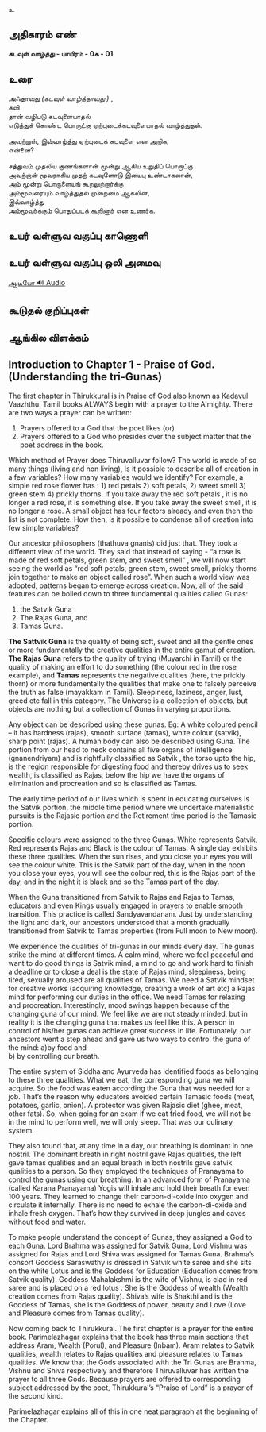 உ


## அதிகாரம் எண்

**கடவுள் வாழ்த்து - பாயிரம் - 0க - 01**

## உரை 
அஃதாவது _(கடவுள் வாழ்த்தாவது )_ ,  
கவி  
தான் வழிபடு கடவுளையாதல்  
எடுத்துக் கொண்ட பொருட்கு ஏற்புடைக்கடவுளையாதல் வாழ்த்துதல்.  

அவற்றுள், இவ்வாழ்த்து ஏற்புடைக் கடவுளை என அறிக;  
என்னை?  

சத்துவம் முதலிய குணங்களான் மூன்று ஆகிய உறுதிப் பொருட்கு  
அவற்றான் மூவராகிய முதற் கடவுளோடு இயைபு உண்டாகலான்,  
அம் மூன்று பொருளையுங் கூறலுற்றார்க்கு  
அம்மூவரையும் வாழ்த்துதல் முறைமை ஆகலின்,  
இவ்வாழ்த்து  
அம்மூவர்க்கும் பொதுப்படக் கூறினார் என உணர்க.


## உயர் வள்ளுவ வகுப்பு காணொளி


## உயர் வள்ளுவ வகுப்பு ஒலி அமைவு 
[ ஆடியோ 🔊 Audio ](https://drive.google.com/open?id=1av7OwPXIAbV-1YLcIPmrsRqZGS8OS-ZL)

## கூடுதல் குறிப்புகள்


## ஆங்கில விளக்கம்
## Introduction to Chapter 1 - Praise of God. (Understanding the tri-Gunas)


The first chapter in Thirukkural is in Praise of God also known as Kadavul Vaazhthu. Tamil books ALWAYS begin with a prayer to the Almighty. There are two ways a prayer can be written:  
1) Prayers offered to a God that the poet likes (or)  
2) Prayers offered to a God who presides over the subject matter that the poet address in the book.

Which method of Prayer does Thiruvalluvar follow? 
The world is made of so many things (living and non living), Is it possible to describe all of creation in a few variables? How many variables would we identify? For example, a simple red rose flower has :  1) red petals 2) soft petals, 2) sweet smell 3) green stem 4) prickly thorns. If you take away the red soft petals , it is no longer a red rose, it is something else. If you take away the sweet smell, it is no longer a rose. A small object has four factors already and even then the list is not complete. How then, is it possible to condense all of creation into few simple variables?  

Our ancestor philosophers (thathuva gnanis) did just that. They took a different view of the world. They said that instead of saying -  “a rose is made of red soft petals, green stem, and sweet smell” , we will now start seeing the world as “red soft petals, green stem, sweet smell, prickly thorns join together to make an object called rose”. When such a world view was adopted, patterns began to emerge across creation. Now, all of the said features can be boiled down to three fundamental qualities called Gunas:  

1. the Satvik Guna    
2. The Rajas Guna, and    
3. Tamas Guna.   

**The Sattvik Guna**  is the quality of being soft, sweet and all the gentle ones or more fundamentally the creative qualities in the entire gamut of creation. **The Rajas Guna** refers to the quality of trying (Muyarchi in Tamil) or the quality of making an effort to do something (the colour red in the rose example), and **Tamas** represents the negative qualities  (here, the prickly thorn) or more fundamentally the qualities that make one to falsely perceive the truth as false (mayakkam in Tamil). Sleepiness, laziness, anger, lust, greed etc fall in this category. The Universe is a collection of objects, but objects are nothing but a collection of Gunas in varying proportions.  

Any object can be described using these gunas. Eg: A white coloured pencil – it has hardness (rajas), smooth surface (tamas), white colour (satvik), sharp point (rajas). A human body can also be described using Guna. The portion from our head to neck contains all five organs of intelligence (gnanendriyam) and is rightfully classified as Satvik , the torso upto the hip, is the region responsible for digesting food and thereby drives us to seek wealth, is classified as Rajas, below the hip we have the organs of elimination and procreation and so is classified as Tamas.  

The early time period of our lives which is spent in educating ourselves is the Satvik portion, the middle time period where we undertake materialistic pursuits is the Rajasic portion and the Retirement time period is the Tamasic portion.  

Specific colours were assigned to the three Gunas. White represents Satvik, Red represents Rajas and Black is the colour of Tamas. A single day exhibits these three qualities. When the sun rises, and you close your eyes you will see the colour white. This is the Satvik part of the day, when in the noon you close your eyes, you will see the colour red, this is the Rajas part of the day, and in the night it is black and so the Tamas part of the day.  

When the Guna transitioned from Satvik to Rajas and Rajas to Tamas, educators and even Kings  usually engaged in prayers to enable smooth transition. This practice is called Sandyavandanam. Just by understanding the light and dark, our ancestors understood that a month gradually transitioned from Satvik to Tamas properties (from Full moon to New moon).  

We experience the qualities of tri-gunas in our minds every day. The gunas strike the mind at different times. A calm mind, where we feel peaceful and want to do good things is Satvik mind, a mind to go and work hard to finish a deadline or to close a deal  is the state of Rajas mind, sleepiness, being tired, sexually aroused are all qualities of Tamas. We need a Satvik mindset for creative works (acquiring knowledge, creating a work of art etc) a Rajas mind for performing our duties in the office. We need Tamas for relaxing and procreation. Interestingly, mood swings happen because of the changing guna of our mind. We feel like we are not steady minded, but in reality it is the changing guna that makes us feel like this. A person in control of his/her gunas can achieve great success in life.
Fortunately, our ancestors went a step ahead and gave us two ways to control the guna of the mind:
a)by food and  
b) by controlling our breath.   

The entire system of Siddha and Ayurveda has identified foods as belonging to these three qualities. What we eat, the corresponding guna we will acquire. So the food was eaten according the Guna that was needed for a job. That’s the reason why educators avoided certain Tamasic foods (meat, potatoes, garlic, onion). A protector was given Rajasic diet (ghee, meat, other fats). So, when going for an exam if we eat fried food, we will not be in the mind to perform well, we will only sleep. That was our culinary system.  

They also found that, at any time in a day, our breathing is dominant in one nostril. The dominant breath in right nostril gave Rajas qualities, the left gave tamas qualities and an equal breath in both nostrils gave satvik qualities to a person. So they employed the techniques of Pranayama to control the gunas using our breathing. In an advanced form of Pranayama (called Karana Pranayama) Yogis will inhale and hold their breath for even 100 years. They learned to change their carbon-di-oxide into oxygen and circulate it internally. There is no need to exhale the carbon-di-oxide and inhale fresh oxygen. That’s how they survived in deep jungles and caves without food and water. 

To make people understand the concept of Gunas, they assigned a God to each Guna. Lord Brahma was assigned for Satvik Guna, Lord Vishnu was assigned for Rajas and Lord Shiva was assigned for Tamas Guna. Brahma’s consort Goddess Saraswathy is dressed in Satvik white saree and she sits on the white Lotus and is the Goddess for Education (Education comes from Satvik quality). Goddess Mahalakshmi is the wife of Vishnu, is clad in red saree and is placed on a red lotus . She is the Goddess of wealth (Wealth creation comes from Rajas quality). Shiva’s wife is Shakthi and is the Goddess of Tamas, she is the Goddess of power, beauty and Love (Love and Pleasure comes from Tamas quality).  

Now coming back to Thirukkural. The first chapter is a prayer for the entire book. Parimelazhagar explains that the book has three main sections that address Aram, Wealth (Porul), and Pleasure (Inbam). Aram relates to Satvik qualities, wealth relates to Rajas qualities and pleasure relates to Tamas qualities. We know that the Gods associated with the Tri Gunas are Brahma, Vishnu and Shiva respectively and therefore Thiruvalluvar has written the prayer to all three Gods. Because prayers are offered to corresponding subject addressed by the poet, Thirukkural’s “Praise of Lord” is a prayer of the second kind.  

Parimelazhagar explains all of this in one neat paragraph at the beginning of the Chapter.

##
